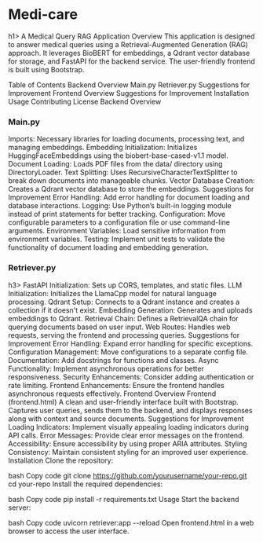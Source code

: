<h1>Medi-care</h1>h1>
A Medical Query RAG Application
Overview
This application is designed to answer medical queries using a Retrieval-Augmented Generation (RAG) approach. It leverages BioBERT for embeddings, a Qdrant vector database for storage, and FastAPI for the backend service. The user-friendly frontend is built using Bootstrap.

Table of Contents
Backend Overview
Main.py
Retriever.py
Suggestions for Improvement
Frontend Overview
Suggestions for Improvement
Installation
Usage
Contributing
License
Backend Overview
<h3>Main.py</h3>
Imports: Necessary libraries for loading documents, processing text, and managing embeddings.
Embedding Initialization: Initializes HuggingFaceEmbeddings using the biobert-base-cased-v1.1 model.
Document Loading: Loads PDF files from the data/ directory using DirectoryLoader.
Text Splitting: Uses RecursiveCharacterTextSplitter to break down documents into manageable chunks.
Vector Database Creation: Creates a Qdrant vector database to store the embeddings.
Suggestions for Improvement
Error Handling: Add error handling for document loading and database interactions.
Logging: Use Python’s built-in logging module instead of print statements for better tracking.
Configuration: Move configurable parameters to a configuration file or use command-line arguments.
Environment Variables: Load sensitive information from environment variables.
Testing: Implement unit tests to validate the functionality of document loading and embedding generation.

<h3>Retriever.py</h3>h3>
FastAPI Initialization: Sets up CORS, templates, and static files.
LLM Initialization: Initializes the LlamaCpp model for natural language processing.
Qdrant Setup: Connects to a Qdrant instance and creates a collection if it doesn't exist.
Embedding Generation: Generates and uploads embeddings to Qdrant.
Retrieval Chain: Defines a RetrievalQA chain for querying documents based on user input.
Web Routes: Handles web requests, serving the frontend and processing queries.
Suggestions for Improvement
Error Handling: Expand error handling for specific exceptions.
Configuration Management: Move configurations to a separate config file.
Documentation: Add docstrings for functions and classes.
Async Functionality: Implement asynchronous operations for better responsiveness.
Security Enhancements: Consider adding authentication or rate limiting.
Frontend Enhancements: Ensure the frontend handles asynchronous requests effectively.
Frontend Overview
Frontend (frontend.html)
A clean and user-friendly interface built with Bootstrap.
Captures user queries, sends them to the backend, and displays responses along with context and source documents.
Suggestions for Improvement
Loading Indicators: Implement visually appealing loading indicators during API calls.
Error Messages: Provide clear error messages on the frontend.
Accessibility: Ensure accessibility by using proper ARIA attributes.
Styling Consistency: Maintain consistent styling for an improved user experience.
Installation
Clone the repository:

bash
Copy code
git clone https://github.com/yourusername/your-repo.git
cd your-repo
Install the required dependencies:

bash
Copy code
pip install -r requirements.txt
Usage
Start the backend server:

bash
Copy code
uvicorn retriever:app --reload
Open frontend.html in a web browser to access the user interface.


